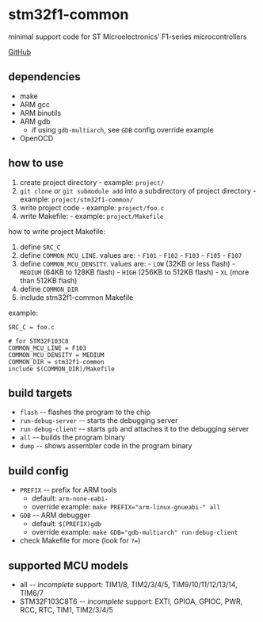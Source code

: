 # stm32f1-common
minimal support code for ST Microelectronics' F1-series microcontrollers

[GitHub](https://github.com/DavidDiPaola/stm32f1-common)

## dependencies
  - make
  - ARM gcc
  - ARM binutils
  - ARM gdb
      - if using `gdb-multiarch`, see `GDB` config override example
  - OpenOCD

## how to use
  1. create project directory
    - example: `project/`
  2. `git clone` or `git submodule add` into a subdirectory of project directory
    - example: `project/stm32f1-common/`
  3. write project code
    - example: `project/foo.c`
  4. write Makefile:
    - example: `project/Makefile`

how to write project Makefile:
  1. define `SRC_C`
  2. define `COMMON_MCU_LINE`. values are:
    - `F101`
    - `F102`
    - `F103`
    - `F105`
    - `F107`
  3. define `COMMON_MCU_DENSITY`. values are:
    - `LOW` (32KB or less flash)
    - `MEDIUM` (64KB to 128KB flash)
    - `HIGH` (256KB to 512KB flash)
    - `XL` (more than 512KB flash)
  4. define `COMMON_DIR`
  5. include stm32f1-common Makefile

example:

```
SRC_C = foo.c

# for STM32F103C8
COMMON_MCU_LINE = F103
COMMON_MCU_DENSITY = MEDIUM
COMMON_DIR = stm32f1-common
include $(COMMON_DIR)/Makefile
```

## build targets
  - `flash` -- flashes the program to the chip
  - `run-debug-server` -- starts the debugging server
  - `run-debug-client` -- starts `gdb` and attaches it to the debugging server
  - `all` -- builds the program binary
  - `dump` -- shows assembler code in the program binary

## build config
  - `PREFIX` -- prefix for ARM tools
    - default: `arm-none-eabi-`
    - override example: `make PREFIX="arm-linux-gnueabi-" all`
  - `GDB` -- ARM debugger
    - default: `$(PREFIX)gdb`
    - override example: `make GDB="gdb-multiarch" run-debug-client`
  - check Makefile for more (look for `?=`)

## supported MCU models
  - all -- _incomplete_ support: TIM1/8, TIM2/3/4/5, TIM9/10/11/12/13/14, TIM6/7
  - STM32F103C8T6 -- _incomplete_ support: EXTI, GPIOA, GPIOC, PWR, RCC, RTC, TIM1, TIM2/3/4/5

